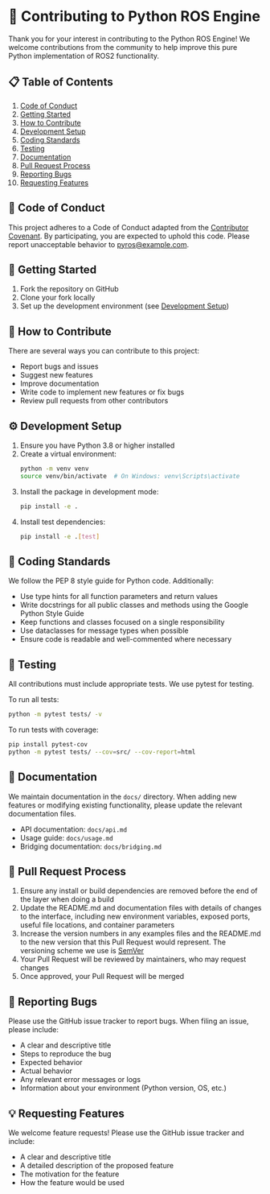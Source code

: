 # 🚀 Contributing to Python ROS Engine

Thank you for your interest in contributing to the Python ROS Engine! We welcome contributions from the community to help improve this pure Python implementation of ROS2 functionality.

## 📋 Table of Contents

1. [Code of Conduct](#code-of-conduct)
2. [Getting Started](#getting-started)
3. [How to Contribute](#how-to-contribute)
4. [Development Setup](#development-setup)
5. [Coding Standards](#coding-standards)
6. [Testing](#testing)
7. [Documentation](#documentation)
8. [Pull Request Process](#pull-request-process)
9. [Reporting Bugs](#reporting-bugs)
10. [Requesting Features](#requesting-features)

## 🎯 Code of Conduct

This project adheres to a Code of Conduct adapted from the [Contributor Covenant](https://www.contributor-covenant.org/). By participating, you are expected to uphold this code. Please report unacceptable behavior to pyros@example.com.

## 🚀 Getting Started

1. Fork the repository on GitHub
2. Clone your fork locally
3. Set up the development environment (see [Development Setup](#development-setup))

## 🤝 How to Contribute

There are several ways you can contribute to this project:

- Report bugs and issues
- Suggest new features
- Improve documentation
- Write code to implement new features or fix bugs
- Review pull requests from other contributors

## ⚙️ Development Setup

1. Ensure you have Python 3.8 or higher installed
2. Create a virtual environment:
   ```bash
   python -m venv venv
   source venv/bin/activate  # On Windows: venv\Scripts\activate
   ```
3. Install the package in development mode:
   ```bash
   pip install -e .
   ```
4. Install test dependencies:
   ```bash
   pip install -e .[test]
   ```

## 📝 Coding Standards

We follow the PEP 8 style guide for Python code. Additionally:

- Use type hints for all function parameters and return values
- Write docstrings for all public classes and methods using the Google Python Style Guide
- Keep functions and classes focused on a single responsibility
- Use dataclasses for message types when possible
- Ensure code is readable and well-commented where necessary

## 🧪 Testing

All contributions must include appropriate tests. We use pytest for testing.

To run all tests:
```bash
python -m pytest tests/ -v
```

To run tests with coverage:
```bash
pip install pytest-cov
python -m pytest tests/ --cov=src/ --cov-report=html
```

## 📖 Documentation

We maintain documentation in the `docs/` directory. When adding new features or modifying existing functionality, please update the relevant documentation files.

- API documentation: `docs/api.md`
- Usage guide: `docs/usage.md`
- Bridging documentation: `docs/bridging.md`

## 🔄 Pull Request Process

1. Ensure any install or build dependencies are removed before the end of the layer when doing a build
2. Update the README.md and documentation files with details of changes to the interface, including new environment variables, exposed ports, useful file locations, and container parameters
3. Increase the version numbers in any examples files and the README.md to the new version that this Pull Request would represent. The versioning scheme we use is [SemVer](https://semver.org/)
4. Your Pull Request will be reviewed by maintainers, who may request changes
5. Once approved, your Pull Request will be merged

## 🐛 Reporting Bugs

Please use the GitHub issue tracker to report bugs. When filing an issue, please include:

- A clear and descriptive title
- Steps to reproduce the bug
- Expected behavior
- Actual behavior
- Any relevant error messages or logs
- Information about your environment (Python version, OS, etc.)

## 💡 Requesting Features

We welcome feature requests! Please use the GitHub issue tracker and include:

- A clear and descriptive title
- A detailed description of the proposed feature
- The motivation for the feature
- How the feature would be used